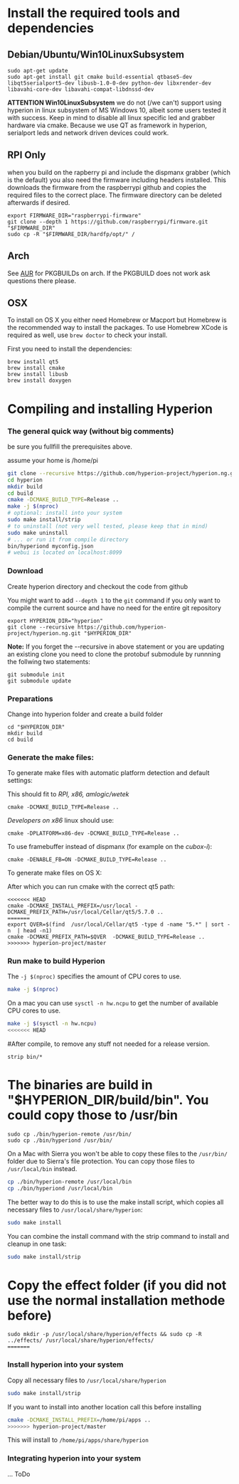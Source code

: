 # Install the required tools and dependencies

## Debian/Ubuntu/Win10LinuxSubsystem

```
sudo apt-get update
sudo apt-get install git cmake build-essential qtbase5-dev libqt5serialport5-dev libusb-1.0-0-dev python-dev libxrender-dev libavahi-core-dev libavahi-compat-libdnssd-dev
```

**ATTENTION Win10LinuxSubsystem** we do not (/we can't) support using hyperion in linux subsystem of MS Windows 10, albeit some users tested it with success. Keep in mind to disable
all linux specific led and grabber hardware via cmake. Because we use QT as framework in hyperion, serialport leds and network driven devices could work.

## RPI Only
when you build on the rapberry pi and include the dispmanx grabber (which is the default)
you also need the firmware including headers installed. This downloads the firmware from the raspberrypi github
and copies the required files to the correct place. The firmware directory can be deleted afterwards if desired.

```
export FIRMWARE_DIR="raspberrypi-firmware"
git clone --depth 1 https://github.com/raspberrypi/firmware.git "$FIRMWARE_DIR"
sudo cp -R "$FIRMWARE_DIR/hardfp/opt/" /
```

## Arch
See [AUR](https://aur.archlinux.org/packages/?O=0&SeB=nd&K=hyperion&outdated=&SB=n&SO=a&PP=50&do_Search=Go) for PKGBUILDs on arch. If the PKGBUILD does not work ask questions there please.


## OSX
To install on OS X you either need Homebrew or Macport but Homebrew is the recommended way to install the packages. To use Homebrew XCode is required as well, use `brew doctor` to check your install.

First you need to install the dependencies:
```
brew install qt5
brew install cmake
brew install libusb
brew install doxygen
```


# Compiling and installing Hyperion

### The general quick way (without big comments)
be sure you fullfill the prerequisites above.

assume your home is /home/pi
```bash
git clone --recursive https://github.com/hyperion-project/hyperion.ng.git hyperion
cd hyperion
mkdir build
cd build
cmake -DCMAKE_BUILD_TYPE=Release ..
make -j $(nproc)
# optional: install into your system
sudo make install/strip
# to uninstall (not very well tested, please keep that in mind)
sudo make uninstall
# ... or run it from compile directory
bin/hyperiond myconfig.json
# webui is located on localhost:8099
```


### Download
 Create hyperion directory and checkout the code from github

You might want to add `--depth 1` to the `git` command if you only want to compile the current source and have no need for the entire git repository

```
export HYPERION_DIR="hyperion"
git clone --recursive https://github.com/hyperion-project/hyperion.ng.git "$HYPERION_DIR"
```

**Note:** If you forget the --recursive in above statement or you are updating an existing clone you need to clone the protobuf submodule by runnning the follwing two statements:
```
git submodule init
git submodule update
```

### Preparations
Change into hyperion folder and create a build folder
```
cd "$HYPERION_DIR"
mkdir build
cd build
```

### Generate the make files:

To generate make files with automatic platform detection and default settings:

This should fit to *RPI, x86, amlogic/wetek*
```
cmake -DCMAKE_BUILD_TYPE=Release ..
```

*Developers on x86* linux should use:
```
cmake -DPLATFORM=x86-dev -DCMAKE_BUILD_TYPE=Release ..
```

To use framebuffer instead of dispmanx (for example on the *cubox-i*):
```
cmake -DENABLE_FB=ON -DCMAKE_BUILD_TYPE=Release ..
```

To generate make files on OS X:

After which you can run cmake with the correct qt5 path:
```
<<<<<<< HEAD
cmake -DCMAKE_INSTALL_PREFIX=/usr/local -DCMAKE_PREFIX_PATH=/usr/local/Cellar/qt5/5.7.0 ..
=======
export QVER=$(find  /usr/local/Cellar/qt5 -type d -name "5.*" | sort -n  | head -n1)
cmake -DCMAKE_PREFIX_PATH=$QVER  -DCMAKE_BUILD_TYPE=Release ..
>>>>>>> hyperion-project/master
```
### Run make to build Hyperion
The `-j $(nproc)` specifies the amount of CPU cores to use.
```bash
make -j $(nproc)
```

On a mac you can use ``sysctl -n hw.ncpu`` to get the number of available CPU cores to use.

```bash
make -j $(sysctl -n hw.ncpu)
<<<<<<< HEAD
``` 


#After compile, to remove any stuff not needed for a release version.
```
strip bin/*
```
# The binaries are build in "$HYPERION_DIR/build/bin". You could copy those to /usr/bin
```
sudo cp ./bin/hyperion-remote /usr/bin/
sudo cp ./bin/hyperiond /usr/bin/
```

On a Mac with Sierra you won't be able to copy these files to the ``/usr/bin/`` folder due to Sierra's file protection. You can copy those files to ``/usr/local/bin`` instead.

```bash
cp ./bin/hyperion-remote /usr/local/bin
cp ./bin/hyperiond /usr/local/bin
```

The better way to do this is to use the make install script, which copies all necessary files to ``/usr/local/share/hyperion``:

```bash
sudo make install
```

You can combine the install command with the strip command to install and cleanup in one task:

```bash
sudo make install/strip
```

# Copy the effect folder (if you did not use the normal installation methode before)
```
sudo mkdir -p /usr/local/share/hyperion/effects && sudo cp -R ../effects/ /usr/local/share/hyperion/effects/
=======
```

### Install hyperion into your system

Copy all necessary files to ``/usr/local/share/hyperion``
```bash
sudo make install/strip
```

If you want to install into another location call this before installing

```bash
cmake -DCMAKE_INSTALL_PREFIX=/home/pi/apps ..
>>>>>>> hyperion-project/master
```
This will install to ``/home/pi/apps/share/hyperion``


### Integrating hyperion into your system

... ToDo


